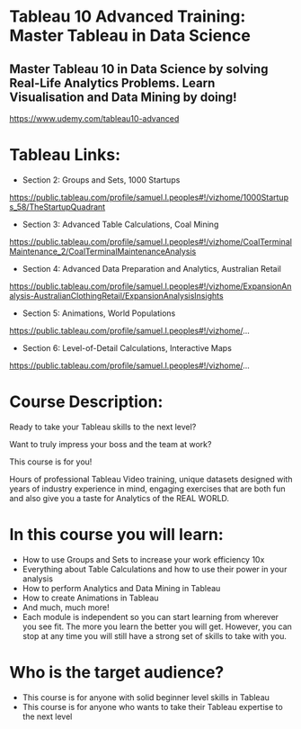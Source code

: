 # Tableau 10 Advanced Training: Master Tableau in Data Science

## Master Tableau 10 in Data Science by solving Real-Life Analytics Problems. Learn Visualisation and Data Mining by doing!

https://www.udemy.com/tableau10-advanced

# Tableau Links:

* Section 2: Groups and Sets, 1000 Startups

https://public.tableau.com/profile/samuel.l.peoples#!/vizhome/1000Startups_58/TheStartupQuadrant

* Section 3: Advanced Table Calculations, Coal Mining

https://public.tableau.com/profile/samuel.l.peoples#!/vizhome/CoalTerminalMaintenance_2/CoalTerminalMaintenanceAnalysis

* Section 4: Advanced Data Preparation and Analytics, Australian Retail

https://public.tableau.com/profile/samuel.l.peoples#!/vizhome/ExpansionAnalysis-AustralianClothingRetail/ExpansionAnalysisInsights

* Section 5: Animations, World Populations

https://public.tableau.com/profile/samuel.l.peoples#!/vizhome/...

* Section 6: Level-of-Detail Calculations, Interactive Maps

https://public.tableau.com/profile/samuel.l.peoples#!/vizhome/...

# Course Description:

Ready to take your Tableau skills to the next level? 

Want to truly impress your boss and the team at work?

This course is for you!

Hours of professional Tableau Video training, unique datasets designed with years of industry experience in mind, engaging exercises that are both fun and also give you a taste for Analytics of the REAL WORLD.

# In this course you will learn:

* How to use Groups and Sets to increase your work efficiency 10x
* Everything about Table Calculations and how to use their power in your analysis
* How to perform Analytics and Data Mining in Tableau
* How to create Animations in Tableau
* And much, much more!
* Each module is independent so you can start learning from wherever you see fit. The more you learn the better you will get. However, you can stop at any time you will still have a strong set of skills to take with you.

# Who is the target audience?

* This course is for anyone with solid beginner level skills in Tableau
* This course is for anyone who wants to take their Tableau expertise to the next level
